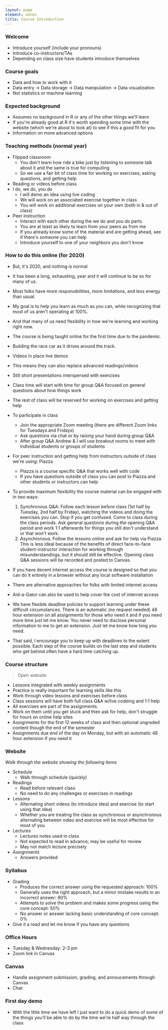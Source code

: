 ```yaml
---
layout: page
element: notes
title: Course Introduction
---
```


### Welcome

* Introduce yourself (include your pronouns)
* Introduce co-instructors/TAs
* Depending on class size have students introduce themselves

### Course goals

* Data and how to work with it
* Data entry -> Data storage -> Data manipulation -> Data visualization
* Not statistics or machine learning

### Expected background

* Assumes no background in R or any of the other things we'll learn
* If you're already good at R it's worth spending some time with the website
  (which we're about to look at) to see if this a good fit for you
* Information on more advanced options

 
### Teaching methods (normal year)

* Flipped classroom
    * You don't learn how ride a bike just by listening to someone talk about it
      and the same is true for computing
    * So we use a fair bit of class time for working on exercises, asking questions, and getting help
* Reading or videos before class
* I do, we do, you do
    * I will demo an idea using live coding
	* We will work on an associated exercise together in class
	* You will work on additional exercises on your own (both in & out of class)
* Peer instruction
    * Interact with each other during the we do and you do parts
	* You are at least as likely to learn from your peers as from me
    * If you already know some of the material and are getting ahead, see if
      there's someone you can help
	* Introduce yourself to one of your neighbors you don't know


### How to do this online (for 2020)

* But, it's 2020, and nothing is normal
* It has been a long, exhausting, year and it will continue to be so for many of us.
* Most folks have more responsibilities, more limitations, and less energy than usual.
* My goal is to help you learn as much as you can, while recognizing that most of us aren't operating at 100%.
* And that many of us need flexibility in how we're learning and working right now.

* The course is being taught online for the first time due to the pandemic.
* Building the race car as it drives around the track.

* Videos in place live demos
* This means they can also replace advanced readings/videos
* Still short presentations interspersed with exercises
* Class time will start with time for group Q&A focused on general questions about how things work
* The rest of class will be reserved for working on exercises and getting help
* To participate in class
    * Join the appropriate Zoom meeting (there are different Zoom links for Tuesdays and Fridays)
    * Ask questions via chat or by raising your hand during group Q&A
    * After group Q&A Andrew & I will use breakout rooms to meet with individual students or groups of students
* For peer instruction and getting help from instructors outside of class we're using: Piazza
    * Piazza is a course specific Q&A that works well with code
    * If you have questions outside of class you can post to Piazza and other students or instructors can help

* To provide maximum flexibility the course material can be engaged with in two ways:
    1. Synchronous Q&A: Follow each lesson before class (1st half by Tuesday, 2nd half by Friday), watching the videos and doing the exercises you can. Stop if you get confused. Come to class during the class periods. Ask general questions during the opening Q&A period and work 1:1 afterwards for things you still don't understand or that won't work.
    2. Asynchronous: Follow the lessons online and ask for help via Piazza. This is less ideal because of the benefits of direct face-to-face student-instructor interaction for working through misunderstandings, but it should still be effective. Opening class Q&A sessions will be recorded and posted to Canvas.

* If you have decent internet access the course is designed so that you can do it entirely in a browser without any local software installation
* There are alternative approaches for folks with limited internet access
* Aid-a-Gator can also be used to help cover the cost of internet access

* We have flexible deadline policies to support learning under these difficult circumstances.
There is an automatic (no request needed) 48 hour extension on all assignments for those who need it and if you need more time just let me know.
You never need to disclose personal information to me to get an extension. Just let me know how long you need.
* That said, I encourage you to keep up with deadlines to the extent possible.
Each step of the course builds on the last step and students who get behind often have a hard time catching up.

### Course structure

> Open website

* Lessons integrated with weekly assignments
* Practice is really important for learning skills like this
* Work through video lessons and exercises before class
* Class sessions will have both full class Q&A w/live codeing and 1:1 help
* All exercises are part of the assignments.
* Work on them until you get stuck and then ask for help, don't struggle for hours on online help sites
* Assignments for the first 12 weeks of class and then optional ungraded content though the end of the semester
* Assignments due end of the day on Monday, but with an automatic 48 hour extension if you need it

### Website

*Walk through the website showing the following items*

* Schedule
    * Walk through schedule (quickly)
* Readings
    * Read before relevant class
    * No need to do any challenges or exercises in readings
* Lessons
    * Alternating short videos (to introduce idea) and exercise (to start using that idea)
    * Whether you are treating the class as synchronous or asynchronous alternating between video and exercise will be most effective for most of you
* Lectures
    * Lectures notes used in class
	* Not expected to read in advance; may be useful for review
	* May not match lecture precisely
* Assignments
    * Answers provided

### Syllabus

* Grading
    * Produces the correct answer using the requested approach: 100%
    * Generally uses the right approach, but a minor mistake results in an incorrect answer: 90%
    * Attempts to solve the problem and makes some progress using the core concept: 50%
    * No answer or answer lacking basic understanding of core concept: 0%
* Give it a read and let me know if you have any questions

### Office Hours

* Tuesday & Wednesday: 2-3 pm
* Zoom link in Canvas

### Canvas

* Handle assignment submission, grading, and annoucements through Canvas
* Chat

### First day demo

* With the little time we have left I just want to do a quick demo of some of
  the things you'll be able to do by the time we're half way through the class

